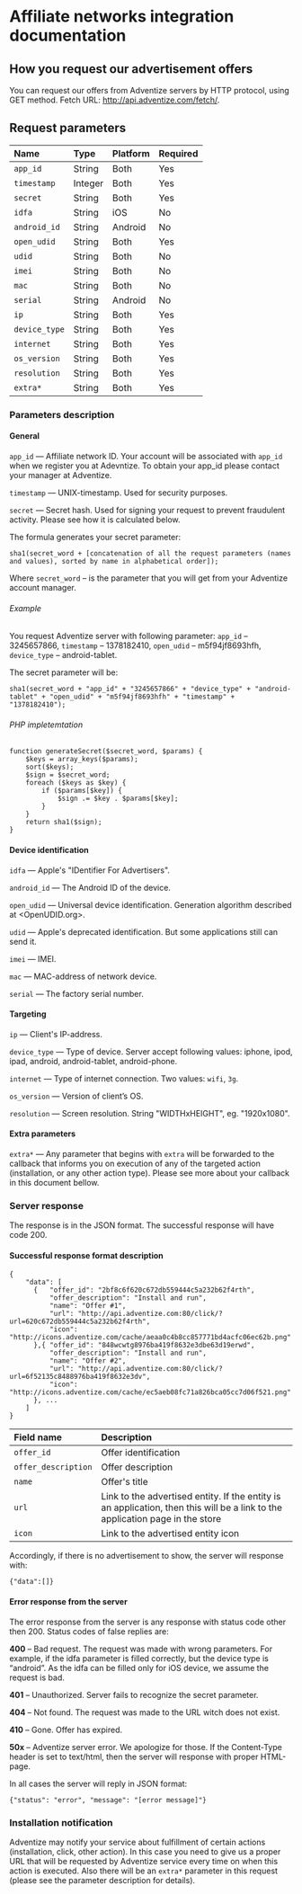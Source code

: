 # Affiliate networks integration documentation

## How you request our advertisement offers

You can request our offers from Adventize servers by HTTP protocol, using GET method. Fetch URL: <http://api.adventize.com/fetch/>.

## Request parameters

 Name         |Type   |Platform|Required
:-------------|:------|:-------|:-------
 `app_id`     |String |Both    |Yes
 `timestamp`  |Integer|Both    |Yes 
 `secret`     |String |Both    |Yes
 `idfa`       |String |iOS     |No
 `android_id` |String |Android |No
 `open_udid`  |String |Both    |Yes
 `udid`       |String |Both    |No
 `imei`       |String |Both    |No
 `mac`        |String |Both    |No
 `serial`     |String |Android |No
 `ip`         |String |Both    |Yes
 `device_type`|String |Both    |Yes
 `internet`   |String |Both    |Yes
 `os_version` |String |Both    |Yes
 `resolution` |String |Both    |Yes
 `extra*`     |String |Both    |Yes

### Parameters description

#### General

`app_id` — Affiliate network ID. Your account will be associated with `app_id` when we register you at Adevntize. To obtain your app_id please contact your manager at Adventize.

`timestamp` — UNIX-timestamp. Used for security purposes.

`secret` — Secret hash. Used for signing your request to prevent fraudulent activity. Please see how it is calculated below.

The formula generates your secret parameter:

    sha1(secret_word + [concatenation of all the request parameters (names and values), sorted by name in alphabetical order]);

Where `secret_word` – is the parameter that you will get from your Adventize account manager.

###### Example

You request Adventize server with following parameter: `app_id` – 3245657866, `timestamp` – 1378182410, `open_udid` – m5f94jf8693hfh, `device_type` – android-tablet.

The secret parameter will be:

    sha1(secret_word + "app_id" + "3245657866" + "device_type" + "android-tablet" + "open_udid" + "m5f94jf8693hfh" + "timestamp" + "1378182410");
    
###### PHP impletemtation

    function generateSecret($secret_word, $params) {
        $keys = array_keys($params);
        sort($keys);
        $sign = $secret_word;
        foreach ($keys as $key) {
            if ($params[$key]) {
                $sign .= $key . $params[$key];
            }
        }
        return sha1($sign);
    }

#### Device identification

`idfa` — Apple's "IDentifier For Advertisers".

`android_id` — The Android ID of the device.

`open_udid` — Universal device identification. Generation algorithm described at <OpenUDID.org>.

`udid` — Apple's deprecated identification. But some applications still can send it.

`imei` — IMEI.

`mac` — MAC-address of network device.

`serial` — The factory serial number.

#### Targeting

`ip` — Client's IP-address.

`device_type` — Type of device. Server accept following values: iphone, ipod, ipad, android, android-tablet, android-phone.

`internet` — Type of internet connection. Two values: `wifi`, `3g`.

`os_version` — Version of client’s OS.

`resolution` — Screen resolution. String "WIDTHxHEIGHT", eg. "1920x1080".

#### Extra parameters

`extra*` — Any parameter that begins with `extra` will be forwarded to the callback that informs you on execution of any of the targeted action (installation, or any other action type). Please see more about your callback in this document bellow.

### Server response

The response is in the JSON format. The successful response will have code 200.

#### Successful response format description

    {
        "data": [
          {   "offer_id": "2bf8c6f620c672db559444c5a232b62f4rth",
              "offer_description": "Install and run",
              "name": "Offer #1",
              "url": "http://api.adventize.com:80/click/?url=620c672db559444c5a232b62f4rth",
              "icon": "http://icons.adventize.com/cache/aeaa0c4b8cc857771bd4acfc06ec62b.png"
          },{ "offer_id": "848wcwtg8976ba419f8632e3dbe63d19erwd",
              "offer_description": "Install and run",
              "name": "Offer #2",
              "url": "http://api.adventize.com:80/click/?url=6f52135c8488976ba419f8632e3dv",
              "icon": "http://icons.adventize.com/cache/ec5aeb08fc71a826bca05cc7d06f521.png"
          }, ...
        ]
    }

Field name         |Description
:------------------|:----------
`offer_id`         |Offer identification
`offer_description`|Offer description
`name`             |Offer's title
`url`              |Link to the advertised entity. If the entity is an application, then this will be a link to the application page in the store
`icon`             |Link to the advertised entity icon

Accordingly, if there is no advertisement to show, the server will response with:

    {"data":[]}
    
#### Error response from the server

The error response from the server is any response with status code other then 200. Status codes of false replies are:

**400** – Bad request. The request was made with wrong parameters. For example, if the idfa parameter is filled correctly, but the device type is “android”. As the idfa can be filled only for iOS device, we assume the request is bad.

**401** – Unauthorized. Server fails to recognize the secret parameter. 

**404** – Not found. The request was made to the URL witch does not exist. 

**410** – Gone. Offer has expired.

**50x** – Adventize server error. We apologize for those. 
If the Content-Type header is set to text/html, then the server will response with proper HTML-page.

In all cases the server will reply in JSON format: 

    {"status": "error", "message": "[error message]"}
    
    
### Installation notification

Adventize may notify your service about fulfillment of certain actions (installation, click, other action). In this case you need to give us a proper URL that will be requested by Adventize service every time on when this action is executed. Also there will be an `extra*` parameter in this request (please see the parameter description for details).

